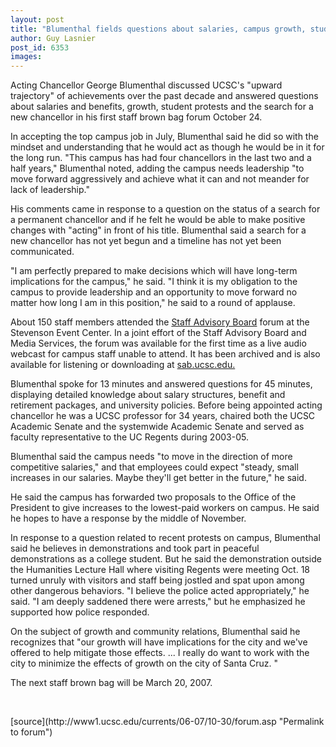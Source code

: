 ```yaml
---
layout: post
title: "Blumenthal fields questions about salaries, campus growth, student protests, and more"
author: Guy Lasnier 
post_id: 6353
images:
---
```


<a name="content" id="content"></a>
<p>
  Acting Chancellor George Blumenthal discussed UCSC's "upward trajectory" of achievements over the past decade and answered questions about salaries and benefits, growth, student protests and the search for a new chancellor in his first staff brown bag forum October 24.
</p>
<p>
  In accepting the top campus job in July, Blumenthal said he did so with the mindset and understanding that he would act as though he would be in it for the long run. "This campus has had four chancellors in the last two and a half years," Blumenthal noted, adding the campus needs leadership "to move forward aggressively and achieve what it can and not meander for lack of leadership."
</p>
<p>
  His comments came in response to a question on the status of a search for a permanent chancellor and if he felt he would be able to make positive changes with "acting" in front of his title. Blumenthal said a search for a new chancellor has not yet begun and a timeline has not yet been communicated.
</p>
<p>
  "I am perfectly prepared to make decisions which will have long-term implications for the campus," he said. "I think it is my obligation to the campus to provide leadership and an opportunity to move forward no matter how long I am in this position," he said to a round of applause.
</p>
<p>
  About 150 staff members attended the <a href="http://sab.ucsc.edu">Staff Advisory Board</a> forum at the Stevenson Event Center. In a joint effort of the Staff Advisory Board and Media Services, the forum was available for the first time as a live audio webcast for campus staff unable to attend. It has been archived and is also available for listening or downloading at <a href="http://sab.ucsc.edu">sab.ucsc.edu.</a>
</p>
<p>
  Blumenthal spoke for 13 minutes and answered questions for 45 minutes, displaying detailed knowledge about salary structures, benefit and retirement packages, and university policies. Before being appointed acting chancellor he was a UCSC professor for 34 years, chaired both the UCSC Academic Senate and the systemwide Academic Senate and served as faculty representative to the UC Regents during 2003-05.
</p>
<p>
  Blumenthal said the campus needs "to move in the direction of more competitive salaries," and that employees could expect "steady, small increases in our salaries. Maybe they'll get better in the future," he said.
</p>
<p>
  He said the campus has forwarded two proposals to the Office of the President to give increases to the lowest-paid workers on campus. He said he hopes to have a response by the middle of November.
</p>
<p>
  In response to a question related to recent protests on campus, Blumenthal said he believes in demonstrations and took part in peaceful demonstrations as a college student. But he said the demonstration outside the Humanities Lecture Hall where visiting Regents were meeting Oct. 18 turned unruly with visitors and staff being jostled and spat upon among other dangerous behaviors. "I believe the police acted appropriately," he said. "I am deeply saddened there were arrests," but he emphasized he supported how police responded.
</p>
<p>
  On the subject of growth and community relations, Blumenthal said he recognizes that "our growth will have implications for the city and we've offered to help mitigate those effects. ... I really do want to work with the city to minimize the effects of growth on the city of Santa Cruz. "
</p>
<p>
  The next staff brown bag will be March 20, 2007.
</p>
<p>
  <br>
</p>
[source](http://www1.ucsc.edu/currents/06-07/10-30/forum.asp "Permalink to forum")

